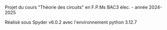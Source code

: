 Projet du cours "Théorie des circuits" en F.P.Ms BAC3 élec. - année 2024-2025

Réalisé sous Spyder v6.0.2 avec l'environnement python 3.12.7
